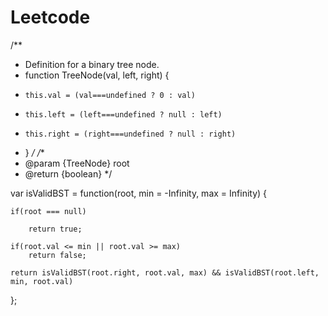 # Leetcode

/**
 * Definition for a binary tree node.
 * function TreeNode(val, left, right) {
 *     this.val = (val===undefined ? 0 : val)
 *     this.left = (left===undefined ? null : left)
 *     this.right = (right===undefined ? null : right)
 * }
 */
/**
 * @param {TreeNode} root
 * @return {boolean}
 */
 
 
var isValidBST = function(root, min = -Infinity, max = Infinity)   {

    if(root === null)
    
        return true;
        
    if(root.val <= min || root.val >= max)
        return false;
        
    return isValidBST(root.right, root.val, max) && isValidBST(root.left, min, root.val)
    
};
